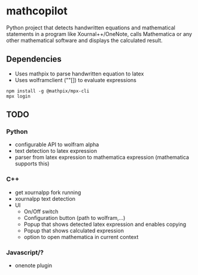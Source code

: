 # mathcopilot
Python project that detects handwritten equations and mathematical statements in a program like Xournal++/OneNote, calls Mathematica or any other mathematical software and displays the calculated result.

## Dependencies
- Uses mathpix to parse handwritten equation to latex
- Uses wolframclient (""[]) to evaluate expressions

```
npm install -g @mathpix/mpx-cli
mpx login
```
## TODO
### Python
- configurable API to wolfram alpha
- text detection to latex expression
- parser from latex expression to mathematica expression (mathematica supports this)
### C++
- get xournalpp fork running
- xournalpp text detection
- UI
  - On/Off switch
  - Configuration button (path to wolfram,...)
  - Popup that shows detected latex expression and enables copying
  - Popup that shows calculated expression
  - option to open mathematica in current context
### Javascript/?
- onenote plugin
